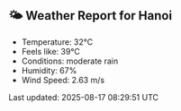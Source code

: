 <!-- WEATHER-START -->
## 🌤 Weather Report for Hanoi

- Temperature: 32°C
- Feels like: 39°C
- Conditions: moderate rain
- Humidity: 67%
- Wind Speed: 2.63 m/s

Last updated: 2025-08-17 08:29:51 UTC
<!-- WEATHER-END -->

